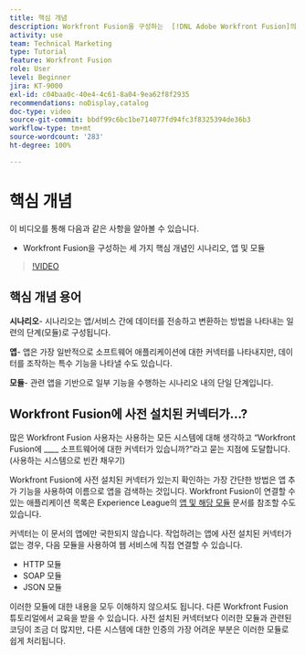 ```yaml
---
title: 핵심 개념
description: Workfront Fusion을 구성하는  [!DNL Adobe Workfront Fusion]의 세 가지 핵심 개념인 시나리오, 앱 및 모듈에 대해 알아봅니다.
activity: use
team: Technical Marketing
type: Tutorial
feature: Workfront Fusion
role: User
level: Beginner
jira: KT-9000
exl-id: c04baa0c-40e4-4c61-8a04-9ea62f8f2935
recommendations: noDisplay,catalog
doc-type: video
source-git-commit: bbdf99c6bc1be714077fd94fc3f8325394de36b3
workflow-type: tm+mt
source-wordcount: '283'
ht-degree: 100%

---
```


# 핵심 개념

이 비디오를 통해 다음과 같은 사항을 알아볼 수 있습니다.

* Workfront Fusion을 구성하는 세 가지 핵심 개념인 시나리오, 앱 및 모듈

>[!VIDEO](https://video.tv.adobe.com/v/3415964/?quality=12&learn=on&enablevpops=1&captions=kor)

## 핵심 개념 용어

**시나리오**- 시나리오는 앱/서비스 간에 데이터를 전송하고 변환하는 방법을 나타내는 일련의 단계(모듈)로 구성됩니다.

**앱**- 앱은 가장 일반적으로 소프트웨어 애플리케이션에 대한 커넥터를 나타내지만, 데이터를 조작하는 특수 기능을 나타낼 수도 있습니다.

**모듈**- 관련 앱을 기반으로 일부 기능을 수행하는 시나리오 내의 단일 단계입니다.

## Workfront Fusion에 사전 설치된 커넥터가...?

많은 Workfront Fusion 사용자는 사용하는 모든 시스템에 대해 생각하고 “Workfront Fusion에 ____ 소프트웨어에 대한 커넥터가 있습니까?”라고 묻는 지점에 도달합니다. (사용하는 시스템으로 빈칸 채우기)

Workfront Fusion에 사전 설치된 커넥터가 있는지 확인하는 가장 간단한 방법은 앱 추가 기능을 사용하여 이름으로 앱을 검색하는 것입니다. Workfront Fusion이 연결할 수 있는 애플리케이션 목록은 Experience League의 [앱 및 해당 모듈](https://experienceleague.adobe.com/docs/workfront/using/adobe-workfront-fusion/fusion-apps-and-modules/apps-and-their-modules.html?lang=ko-KR) 문서를 참조할 수도 있습니다.

커넥터는 이 문서의 앱에만 국한되지 않습니다. 작업하려는 앱에 사전 설치된 커넥터가 없는 경우, 다음 모듈을 사용하여 웹 서비스에 직접 연결할 수 있습니다.

* HTTP 모듈
* SOAP 모듈
* JSON 모듈

이러한 모듈에 대한 내용을 모두 이해하지 않으셔도 됩니다. 다른 Workfront Fusion 튜토리얼에서 교육을 받을 수 있습니다. 사전 설치된 커넥터보다 이러한 모듈과 관련된 코딩이 조금 더 많지만, 다른 시스템에 대한 인증의 가장 어려운 부분은 이러한 모듈로 쉽게 처리됩니다.
